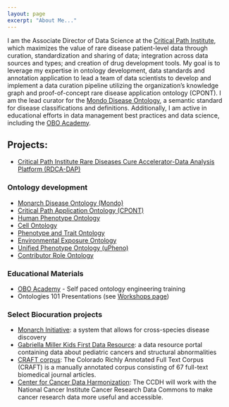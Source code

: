 ```yaml
---
layout: page
excerpt: "About Me..."
---
```


I am the Associate Director of Data Science at the [Critical Path Institute](https://c-path.org/), which maximizes the value of rare disease patient-level data through curation, standardization and sharing of data; integration across data sources and types; and creation of
drug development tools. My goal is to leverage my expertise in ontology development, data standards and annotation application to lead a team of data scientists to develop and implement a data curation pipeline utilizing the organization’s knowledge graph and proof-of-concept rare disease application ontology (CPONT). I am the lead curator for the [Mondo Disease Ontology](https://mondo.monarchinitiative.org/), a semantic standard for disease classifications and definitions. Additionally, I am active in educational efforts in data management best practices and data science, including the [OBO Academy](https://oboacademy.github.io/obook/).

## Projects:

- [Critical Path Institute Rare Diseases Cure Accelerator-Data Analysis Platform (RDCA-DAP)](https://c-path.org/programs/rdca-dap/)

### Ontology development
- [Monarch Disease Ontology (Mondo)](https://mondo.monarchinitiative.org/)
- [Critical Path Application Ontology (CPONT)](https://gitlab.c-path.org/c-pathontology/critical-path-ontology)
- [Human Phenotype Ontology](https://hpo.jax.org/app/)
- [Cell Ontology](https://github.com/obophenotype/cell-ontology)
- [Phenotype and Trait Ontology](https://github.com/pato-ontology/pato)
- [Environmental Exposure Ontology](https://github.com/EnvironmentOntology/environmental-exposure-ontology)
- [Unified Phenotype Ontology (uPheno)](https://github.com/obophenotype/upheno)
- [Contributor Role Ontology](https://data2health.github.io/contributor-role-ontology/)

### Educational Materials
- [OBO Academy](https://oboacademy.github.io/obook/) - Self paced ontology engineering training 
- Ontologies 101 Presentations (see [Workshops page](https://nicolevasilevsky.github.io/teaching/))

### Select Biocuration projects
- [Monarch Initiative](https://monarchinitiative.org/): a system that allows for cross-species disease discovery
- [Gabriella Miller Kids First Data Resource](https://kidsfirstdrc.org/): a data resource portal containing data about pediatric cancers and structural abnormalities
- [CRAFT corpus](http://bionlp-corpora.sourceforge.net/CRAFT/): The Colorado Richly Annotated Full Text Corpus (CRAFT) is a manually annotated corpus consisting of 67 full-text biomedical journal articles.
- [Center for Cancer Data Harmonization](https://datascience.cancer.gov/data-commons/center-cancer-data-harmonization-ccdh): The CCDH will work with the National Cancer Institute Cancer Research Data Commons to make cancer research data more useful and accessible.


